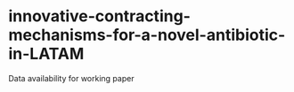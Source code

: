 # innovative-contracting-mechanisms-for-a-novel-antibiotic-in-LATAM
Data availability for working paper

